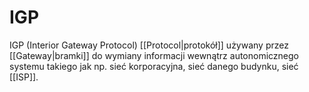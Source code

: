 # IGP
IGP (Interior Gateway Protocol) [[Protocol|protokół]] używany przez [[Gateway|bramki]] do wymiany informacji wewnątrz autonomicznego systemu takiego jak np. sieć korporacyjna, sieć danego budynku, sieć [[ISP]].